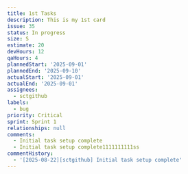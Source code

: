 ```yaml
---
title: 1st Tasks
description: This is my 1st card
issue: 35
status: In progress
size: S
estimate: 20
devHours: 12
qaHours: 4
plannedStart: '2025-09-01'
plannedEnd: '2025-09-10'
actualStart: '2025-09-01'
actualEnd: '2025-09-01'
assignees:
  - sctgithub
labels:
  - bug
priority: Critical
sprint: Sprint 1
relationships: null
comments:
  - Initial task setup complete
  - Initial task setup complete1111111111ss
commentHistory:
  - '[2025-08-22][sctgithub] Initial task setup complete'
---
```


